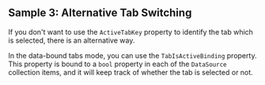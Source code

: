 ## Sample 3: Alternative Tab Switching

If you don't want to use the `ActiveTabKey` property to identify the tab which is selected, there is an alternative way. 

In the data-bound tabs mode, you can use the `TabIsActiveBinding` property. This property is bound to a `bool` property in each of the `DataSource` collection items, and it will keep track of whether the tab is selected or not.
